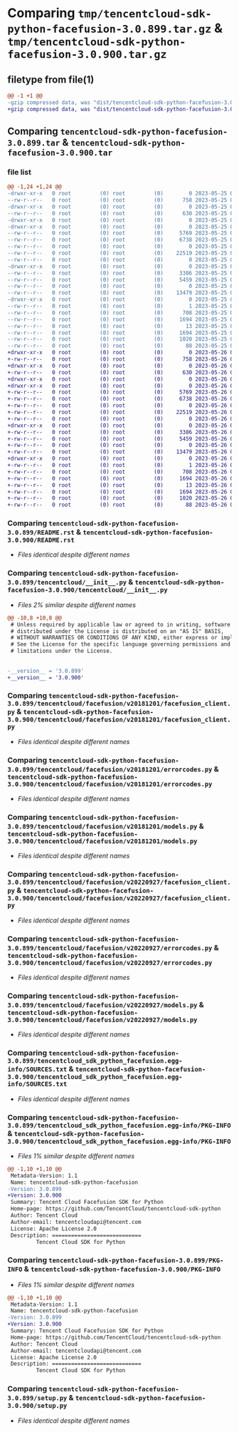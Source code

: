 # Comparing `tmp/tencentcloud-sdk-python-facefusion-3.0.899.tar.gz` & `tmp/tencentcloud-sdk-python-facefusion-3.0.900.tar.gz`

## filetype from file(1)

```diff
@@ -1 +1 @@
-gzip compressed data, was "dist/tencentcloud-sdk-python-facefusion-3.0.899.tar", last modified: Thu May 25 00:26:56 2023, max compression
+gzip compressed data, was "dist/tencentcloud-sdk-python-facefusion-3.0.900.tar", last modified: Fri May 26 02:18:50 2023, max compression
```

## Comparing `tencentcloud-sdk-python-facefusion-3.0.899.tar` & `tencentcloud-sdk-python-facefusion-3.0.900.tar`

### file list

```diff
@@ -1,24 +1,24 @@
-drwxr-xr-x   0 root         (0) root         (0)        0 2023-05-25 00:26:56.000000 tencentcloud-sdk-python-facefusion-3.0.899/
--rw-r--r--   0 root         (0) root         (0)      758 2023-05-25 00:26:55.000000 tencentcloud-sdk-python-facefusion-3.0.899/README.rst
-drwxr-xr-x   0 root         (0) root         (0)        0 2023-05-25 00:26:56.000000 tencentcloud-sdk-python-facefusion-3.0.899/tencentcloud/
--rw-r--r--   0 root         (0) root         (0)      630 2023-05-25 00:26:55.000000 tencentcloud-sdk-python-facefusion-3.0.899/tencentcloud/__init__.py
-drwxr-xr-x   0 root         (0) root         (0)        0 2023-05-25 00:26:56.000000 tencentcloud-sdk-python-facefusion-3.0.899/tencentcloud/facefusion/
-drwxr-xr-x   0 root         (0) root         (0)        0 2023-05-25 00:26:56.000000 tencentcloud-sdk-python-facefusion-3.0.899/tencentcloud/facefusion/v20181201/
--rw-r--r--   0 root         (0) root         (0)     5769 2023-05-25 00:26:55.000000 tencentcloud-sdk-python-facefusion-3.0.899/tencentcloud/facefusion/v20181201/facefusion_client.py
--rw-r--r--   0 root         (0) root         (0)     6738 2023-05-25 00:26:55.000000 tencentcloud-sdk-python-facefusion-3.0.899/tencentcloud/facefusion/v20181201/errorcodes.py
--rw-r--r--   0 root         (0) root         (0)        0 2023-05-25 00:26:55.000000 tencentcloud-sdk-python-facefusion-3.0.899/tencentcloud/facefusion/v20181201/__init__.py
--rw-r--r--   0 root         (0) root         (0)    22519 2023-05-25 00:26:55.000000 tencentcloud-sdk-python-facefusion-3.0.899/tencentcloud/facefusion/v20181201/models.py
--rw-r--r--   0 root         (0) root         (0)        0 2023-05-25 00:26:55.000000 tencentcloud-sdk-python-facefusion-3.0.899/tencentcloud/facefusion/__init__.py
-drwxr-xr-x   0 root         (0) root         (0)        0 2023-05-25 00:26:56.000000 tencentcloud-sdk-python-facefusion-3.0.899/tencentcloud/facefusion/v20220927/
--rw-r--r--   0 root         (0) root         (0)     3386 2023-05-25 00:26:55.000000 tencentcloud-sdk-python-facefusion-3.0.899/tencentcloud/facefusion/v20220927/facefusion_client.py
--rw-r--r--   0 root         (0) root         (0)     5459 2023-05-25 00:26:55.000000 tencentcloud-sdk-python-facefusion-3.0.899/tencentcloud/facefusion/v20220927/errorcodes.py
--rw-r--r--   0 root         (0) root         (0)        0 2023-05-25 00:26:55.000000 tencentcloud-sdk-python-facefusion-3.0.899/tencentcloud/facefusion/v20220927/__init__.py
--rw-r--r--   0 root         (0) root         (0)    13479 2023-05-25 00:26:55.000000 tencentcloud-sdk-python-facefusion-3.0.899/tencentcloud/facefusion/v20220927/models.py
-drwxr-xr-x   0 root         (0) root         (0)        0 2023-05-25 00:26:56.000000 tencentcloud-sdk-python-facefusion-3.0.899/tencentcloud_sdk_python_facefusion.egg-info/
--rw-r--r--   0 root         (0) root         (0)        1 2023-05-25 00:26:56.000000 tencentcloud-sdk-python-facefusion-3.0.899/tencentcloud_sdk_python_facefusion.egg-info/dependency_links.txt
--rw-r--r--   0 root         (0) root         (0)      708 2023-05-25 00:26:56.000000 tencentcloud-sdk-python-facefusion-3.0.899/tencentcloud_sdk_python_facefusion.egg-info/SOURCES.txt
--rw-r--r--   0 root         (0) root         (0)     1694 2023-05-25 00:26:56.000000 tencentcloud-sdk-python-facefusion-3.0.899/tencentcloud_sdk_python_facefusion.egg-info/PKG-INFO
--rw-r--r--   0 root         (0) root         (0)       13 2023-05-25 00:26:56.000000 tencentcloud-sdk-python-facefusion-3.0.899/tencentcloud_sdk_python_facefusion.egg-info/top_level.txt
--rw-r--r--   0 root         (0) root         (0)     1694 2023-05-25 00:26:56.000000 tencentcloud-sdk-python-facefusion-3.0.899/PKG-INFO
--rw-r--r--   0 root         (0) root         (0)     1020 2023-05-25 00:26:55.000000 tencentcloud-sdk-python-facefusion-3.0.899/setup.py
--rw-r--r--   0 root         (0) root         (0)       88 2023-05-25 00:26:56.000000 tencentcloud-sdk-python-facefusion-3.0.899/setup.cfg
+drwxr-xr-x   0 root         (0) root         (0)        0 2023-05-26 02:18:50.000000 tencentcloud-sdk-python-facefusion-3.0.900/
+-rw-r--r--   0 root         (0) root         (0)      758 2023-05-26 02:18:50.000000 tencentcloud-sdk-python-facefusion-3.0.900/README.rst
+drwxr-xr-x   0 root         (0) root         (0)        0 2023-05-26 02:18:50.000000 tencentcloud-sdk-python-facefusion-3.0.900/tencentcloud/
+-rw-r--r--   0 root         (0) root         (0)      630 2023-05-26 02:18:50.000000 tencentcloud-sdk-python-facefusion-3.0.900/tencentcloud/__init__.py
+drwxr-xr-x   0 root         (0) root         (0)        0 2023-05-26 02:18:50.000000 tencentcloud-sdk-python-facefusion-3.0.900/tencentcloud/facefusion/
+drwxr-xr-x   0 root         (0) root         (0)        0 2023-05-26 02:18:50.000000 tencentcloud-sdk-python-facefusion-3.0.900/tencentcloud/facefusion/v20181201/
+-rw-r--r--   0 root         (0) root         (0)     5769 2023-05-26 02:18:50.000000 tencentcloud-sdk-python-facefusion-3.0.900/tencentcloud/facefusion/v20181201/facefusion_client.py
+-rw-r--r--   0 root         (0) root         (0)     6738 2023-05-26 02:18:50.000000 tencentcloud-sdk-python-facefusion-3.0.900/tencentcloud/facefusion/v20181201/errorcodes.py
+-rw-r--r--   0 root         (0) root         (0)        0 2023-05-26 02:18:50.000000 tencentcloud-sdk-python-facefusion-3.0.900/tencentcloud/facefusion/v20181201/__init__.py
+-rw-r--r--   0 root         (0) root         (0)    22519 2023-05-26 02:18:50.000000 tencentcloud-sdk-python-facefusion-3.0.900/tencentcloud/facefusion/v20181201/models.py
+-rw-r--r--   0 root         (0) root         (0)        0 2023-05-26 02:18:50.000000 tencentcloud-sdk-python-facefusion-3.0.900/tencentcloud/facefusion/__init__.py
+drwxr-xr-x   0 root         (0) root         (0)        0 2023-05-26 02:18:50.000000 tencentcloud-sdk-python-facefusion-3.0.900/tencentcloud/facefusion/v20220927/
+-rw-r--r--   0 root         (0) root         (0)     3386 2023-05-26 02:18:50.000000 tencentcloud-sdk-python-facefusion-3.0.900/tencentcloud/facefusion/v20220927/facefusion_client.py
+-rw-r--r--   0 root         (0) root         (0)     5459 2023-05-26 02:18:50.000000 tencentcloud-sdk-python-facefusion-3.0.900/tencentcloud/facefusion/v20220927/errorcodes.py
+-rw-r--r--   0 root         (0) root         (0)        0 2023-05-26 02:18:50.000000 tencentcloud-sdk-python-facefusion-3.0.900/tencentcloud/facefusion/v20220927/__init__.py
+-rw-r--r--   0 root         (0) root         (0)    13479 2023-05-26 02:18:50.000000 tencentcloud-sdk-python-facefusion-3.0.900/tencentcloud/facefusion/v20220927/models.py
+drwxr-xr-x   0 root         (0) root         (0)        0 2023-05-26 02:18:50.000000 tencentcloud-sdk-python-facefusion-3.0.900/tencentcloud_sdk_python_facefusion.egg-info/
+-rw-r--r--   0 root         (0) root         (0)        1 2023-05-26 02:18:50.000000 tencentcloud-sdk-python-facefusion-3.0.900/tencentcloud_sdk_python_facefusion.egg-info/dependency_links.txt
+-rw-r--r--   0 root         (0) root         (0)      708 2023-05-26 02:18:50.000000 tencentcloud-sdk-python-facefusion-3.0.900/tencentcloud_sdk_python_facefusion.egg-info/SOURCES.txt
+-rw-r--r--   0 root         (0) root         (0)     1694 2023-05-26 02:18:50.000000 tencentcloud-sdk-python-facefusion-3.0.900/tencentcloud_sdk_python_facefusion.egg-info/PKG-INFO
+-rw-r--r--   0 root         (0) root         (0)       13 2023-05-26 02:18:50.000000 tencentcloud-sdk-python-facefusion-3.0.900/tencentcloud_sdk_python_facefusion.egg-info/top_level.txt
+-rw-r--r--   0 root         (0) root         (0)     1694 2023-05-26 02:18:50.000000 tencentcloud-sdk-python-facefusion-3.0.900/PKG-INFO
+-rw-r--r--   0 root         (0) root         (0)     1020 2023-05-26 02:18:50.000000 tencentcloud-sdk-python-facefusion-3.0.900/setup.py
+-rw-r--r--   0 root         (0) root         (0)       88 2023-05-26 02:18:50.000000 tencentcloud-sdk-python-facefusion-3.0.900/setup.cfg
```

### Comparing `tencentcloud-sdk-python-facefusion-3.0.899/README.rst` & `tencentcloud-sdk-python-facefusion-3.0.900/README.rst`

 * *Files identical despite different names*

### Comparing `tencentcloud-sdk-python-facefusion-3.0.899/tencentcloud/__init__.py` & `tencentcloud-sdk-python-facefusion-3.0.900/tencentcloud/__init__.py`

 * *Files 2% similar despite different names*

```diff
@@ -10,8 +10,8 @@
 # Unless required by applicable law or agreed to in writing, software
 # distributed under the License is distributed on an "AS IS" BASIS,
 # WITHOUT WARRANTIES OR CONDITIONS OF ANY KIND, either express or implied.
 # See the License for the specific language governing permissions and
 # limitations under the License.
 
 
-__version__ = '3.0.899'
+__version__ = '3.0.900'
```

### Comparing `tencentcloud-sdk-python-facefusion-3.0.899/tencentcloud/facefusion/v20181201/facefusion_client.py` & `tencentcloud-sdk-python-facefusion-3.0.900/tencentcloud/facefusion/v20181201/facefusion_client.py`

 * *Files identical despite different names*

### Comparing `tencentcloud-sdk-python-facefusion-3.0.899/tencentcloud/facefusion/v20181201/errorcodes.py` & `tencentcloud-sdk-python-facefusion-3.0.900/tencentcloud/facefusion/v20181201/errorcodes.py`

 * *Files identical despite different names*

### Comparing `tencentcloud-sdk-python-facefusion-3.0.899/tencentcloud/facefusion/v20181201/models.py` & `tencentcloud-sdk-python-facefusion-3.0.900/tencentcloud/facefusion/v20181201/models.py`

 * *Files identical despite different names*

### Comparing `tencentcloud-sdk-python-facefusion-3.0.899/tencentcloud/facefusion/v20220927/facefusion_client.py` & `tencentcloud-sdk-python-facefusion-3.0.900/tencentcloud/facefusion/v20220927/facefusion_client.py`

 * *Files identical despite different names*

### Comparing `tencentcloud-sdk-python-facefusion-3.0.899/tencentcloud/facefusion/v20220927/errorcodes.py` & `tencentcloud-sdk-python-facefusion-3.0.900/tencentcloud/facefusion/v20220927/errorcodes.py`

 * *Files identical despite different names*

### Comparing `tencentcloud-sdk-python-facefusion-3.0.899/tencentcloud/facefusion/v20220927/models.py` & `tencentcloud-sdk-python-facefusion-3.0.900/tencentcloud/facefusion/v20220927/models.py`

 * *Files identical despite different names*

### Comparing `tencentcloud-sdk-python-facefusion-3.0.899/tencentcloud_sdk_python_facefusion.egg-info/SOURCES.txt` & `tencentcloud-sdk-python-facefusion-3.0.900/tencentcloud_sdk_python_facefusion.egg-info/SOURCES.txt`

 * *Files identical despite different names*

### Comparing `tencentcloud-sdk-python-facefusion-3.0.899/tencentcloud_sdk_python_facefusion.egg-info/PKG-INFO` & `tencentcloud-sdk-python-facefusion-3.0.900/tencentcloud_sdk_python_facefusion.egg-info/PKG-INFO`

 * *Files 1% similar despite different names*

```diff
@@ -1,10 +1,10 @@
 Metadata-Version: 1.1
 Name: tencentcloud-sdk-python-facefusion
-Version: 3.0.899
+Version: 3.0.900
 Summary: Tencent Cloud Facefusion SDK for Python
 Home-page: https://github.com/TencentCloud/tencentcloud-sdk-python
 Author: Tencent Cloud
 Author-email: tencentcloudapi@tencent.com
 License: Apache License 2.0
 Description: ============================
         Tencent Cloud SDK for Python
```

### Comparing `tencentcloud-sdk-python-facefusion-3.0.899/PKG-INFO` & `tencentcloud-sdk-python-facefusion-3.0.900/PKG-INFO`

 * *Files 1% similar despite different names*

```diff
@@ -1,10 +1,10 @@
 Metadata-Version: 1.1
 Name: tencentcloud-sdk-python-facefusion
-Version: 3.0.899
+Version: 3.0.900
 Summary: Tencent Cloud Facefusion SDK for Python
 Home-page: https://github.com/TencentCloud/tencentcloud-sdk-python
 Author: Tencent Cloud
 Author-email: tencentcloudapi@tencent.com
 License: Apache License 2.0
 Description: ============================
         Tencent Cloud SDK for Python
```

### Comparing `tencentcloud-sdk-python-facefusion-3.0.899/setup.py` & `tencentcloud-sdk-python-facefusion-3.0.900/setup.py`

 * *Files identical despite different names*

